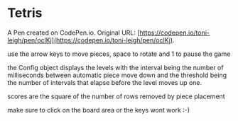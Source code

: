 # Tetris

A Pen created on CodePen.io. Original URL: [https://codepen.io/toni-leigh/pen/oclKj](https://codepen.io/toni-leigh/pen/oclKj).


use the arrow keys to move pieces, space to rotate and 1 to pause the game

the Config object displays the levels with the interval being the number of milliseconds between automatic piece move down and the threshold being the number of intervals that elapse before the level moves up one.

scores are the square of the number of rows removed by piece placement

make sure to click on the board area or the keys wont work :-)
